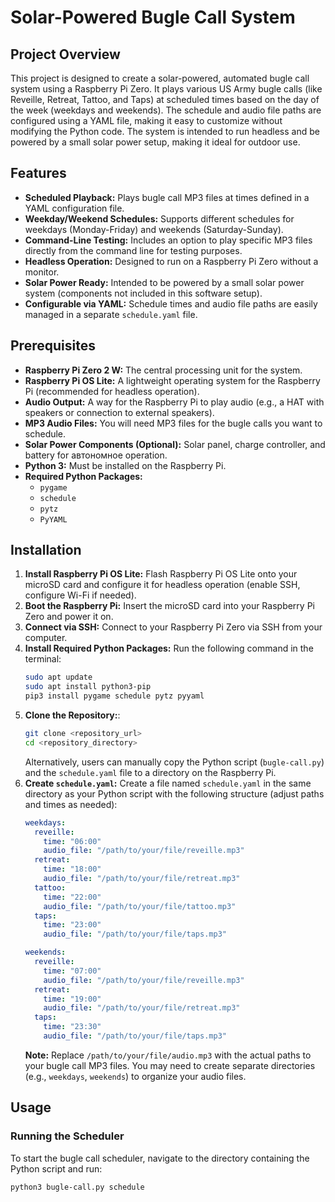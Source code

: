 # Solar-Powered Bugle Call System

## Project Overview

This project is designed to create a solar-powered, automated bugle call system using a Raspberry Pi Zero. It plays 
various US Army bugle calls (like Reveille, Retreat, Tattoo, and Taps) at scheduled times based on the day of the week 
(weekdays and weekends). The schedule and audio file paths are configured using a YAML file, making it easy to customize 
without modifying the Python code. The system is intended to run headless and be powered by a small solar power setup, 
making it ideal for outdoor use.

## Features

* **Scheduled Playback:** Plays bugle call MP3 files at times defined in a YAML configuration file.
* **Weekday/Weekend Schedules:** Supports different schedules for weekdays (Monday-Friday) and weekends (Saturday-Sunday).
* **Command-Line Testing:** Includes an option to play specific MP3 files directly from the command line for testing purposes.
* **Headless Operation:** Designed to run on a Raspberry Pi Zero without a monitor.
* **Solar Power Ready:** Intended to be powered by a small solar power system (components not included in this software setup).
* **Configurable via YAML:** Schedule times and audio file paths are easily managed in a separate `schedule.yaml` file.

## Prerequisites

* **Raspberry Pi Zero 2 W:** The central processing unit for the system.
* **Raspberry Pi OS Lite:** A lightweight operating system for the Raspberry Pi (recommended for headless operation).
* **Audio Output:** A way for the Raspberry Pi to play audio (e.g., a HAT with speakers or connection to external speakers).
* **MP3 Audio Files:** You will need MP3 files for the bugle calls you want to schedule.
* **Solar Power Components (Optional):** Solar panel, charge controller, and battery for автономное operation.
* **Python 3:** Must be installed on the Raspberry Pi.
* **Required Python Packages:**
    * `pygame`
    * `schedule`
    * `pytz`
    * `PyYAML`

## Installation

1.  **Install Raspberry Pi OS Lite:** Flash Raspberry Pi OS Lite onto your microSD card and configure it for headless 
    operation (enable SSH, configure Wi-Fi if needed).
2.  **Boot the Raspberry Pi:** Insert the microSD card into your Raspberry Pi Zero and power it on.
3.  **Connect via SSH:** Connect to your Raspberry Pi Zero via SSH from your computer.
4.  **Install Required Python Packages:** Run the following command in the terminal:
    ```bash
    sudo apt update
    sudo apt install python3-pip
    pip3 install pygame schedule pytz pyyaml
    ```
5.  **Clone the Repository:**:
    ```bash
    git clone <repository_url>
    cd <repository_directory>
    ```
    Alternatively, users can manually copy the Python script (`bugle-call.py`) and the `schedule.yaml` file to a directory on the Raspberry Pi.
6.  **Create `schedule.yaml`:** Create a file named `schedule.yaml` in the same directory as your Python script with the 
      following structure (adjust paths and times as needed):
    ```yaml
    weekdays:
      reveille:
        time: "06:00"
        audio_file: "/path/to/your/file/reveille.mp3"
      retreat:
        time: "18:00"
        audio_file: "/path/to/your/file/retreat.mp3"
      tattoo:
        time: "22:00"
        audio_file: "/path/to/your/file/tattoo.mp3"
      taps:
        time: "23:00"
        audio_file: "/path/to/your/file/taps.mp3"

    weekends:
      reveille:
        time: "07:00"
        audio_file: "/path/to/your/file/reveille.mp3"
      retreat:
        time: "19:00"
        audio_file: "/path/to/your/file/retreat.mp3"
      taps:
        time: "23:30"
        audio_file: "/path/to/your/file/taps.mp3"
    ```
    **Note:** Replace `/path/to/your/file/audio.mp3` with the actual paths to your bugle call MP3 files. You may need to 
    create separate directories (e.g., `weekdays`, `weekends`) to organize your audio files.

## Usage

### Running the Scheduler

To start the bugle call scheduler, navigate to the directory containing the Python script and run:

```bash
python3 bugle-call.py schedule